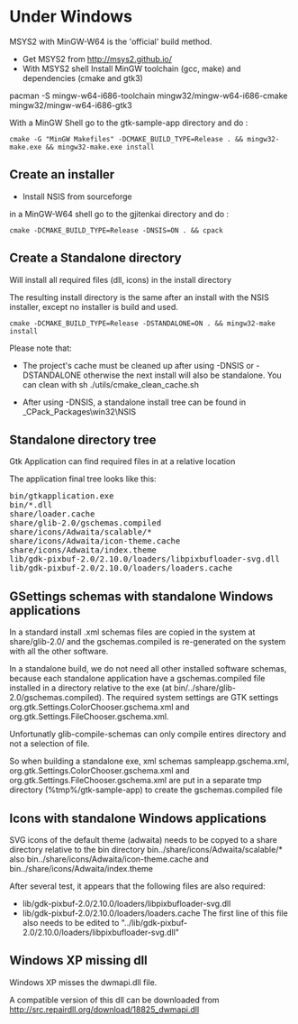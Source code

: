 # Under Windows

MSYS2 with MinGW-W64 is the 'official' build method.

* Get MSYS2 from http://msys2.github.io/
* With MSYS2 shell Install MinGW toolchain (gcc, make) and dependencies (cmake and gtk3)

pacman -S  mingw-w64-i686-toolchain mingw32/mingw-w64-i686-cmake mingw32/mingw-w64-i686-gtk3

With a MinGW Shell go to the gtk-sample-app directory and do :

    cmake -G "MinGW Makefiles" -DCMAKE_BUILD_TYPE=Release . && mingw32-make.exe && mingw32-make.exe install

## Create an installer

* Install NSIS from sourceforge

in a MinGW-W64 shell go to the gjitenkai directory and  do :

    cmake -DCMAKE_BUILD_TYPE=Release -DNSIS=ON . && cpack

## Create a Standalone directory

Will install all required files (dll, icons) in the install directory

The resulting install directory is the same after an install with the NSIS installer,
except no installer is build and used.

    cmake -DCMAKE_BUILD_TYPE=Release -DSTANDALONE=ON . && mingw32-make install


Please note that:
* The project's cache must be cleaned up after using -DNSIS or -DSTANDALONE otherwise
the next install will also be standalone. You can clean with sh ./utils/cmake_clean_cache.sh

* After using -DNSIS, a standalone install tree can be found in _CPack_Packages\win32\NSIS

## Standalone directory tree

Gtk Application can find required files in at a relative location

The application final tree looks like this:

<pre>
bin/gtkapplication.exe
bin/*.dll
share/loader.cache
share/glib-2.0/gschemas.compiled
share/icons/Adwaita/scalable/*
share/icons/Adwaita/icon-theme.cache
share/icons/Adwaita/index.theme
lib/gdk-pixbuf-2.0/2.10.0/loaders/libpixbufloader-svg.dll
lib/gdk-pixbuf-2.0/2.10.0/loaders/loaders.cache
</pre>


## GSettings schemas with standalone Windows applications

In a standard install .xml schemas files are copied in the system at share/glib-2.0/
 and the gschemas.compiled is re-generated on the system with all the other software.

In a standalone build, we do not need all other installed software schemas, because each standalone application have a  gschemas.compiled file installed in a directory relative to the exe (at bin/../share/glib-2.0/gschemas.compiled).
The required system settings are GTK settings org.gtk.Settings.ColorChooser.gschema.xml and org.gtk.Settings.FileChooser.gschema.xml.

Unfortunatly glib-compile-schemas can only compile entires directory and not a selection of file.

So when building a standalone exe, xml schemas sampleapp.gschema.xml, org.gtk.Settings.ColorChooser.gschema.xml and org.gtk.Settings.FileChooser.gschema.xml are put in a separate tmp directory (%tmp%/gtk-sample-app) to create the gschemas.compiled file

## Icons with standalone Windows applications

SVG icons of the default theme (adwaita) needs to be copyed to a share directory relative to the bin directory bin../share/icons/Adwaita/scalable/* also bin../share/icons/Adwaita/icon-theme.cache and bin../share/icons/Adwaita/index.theme

After several test, it appears that the following files are also required:
* lib/gdk-pixbuf-2.0/2.10.0/loaders/libpixbufloader-svg.dll
* lib/gdk-pixbuf-2.0/2.10.0/loaders/loaders.cache The first line of this file also needs to be edited to "../lib/gdk-pixbuf-2.0/2.10.0/loaders/libpixbufloader-svg.dll"

## Windows XP missing dll
Windows XP misses the dwmapi.dll file.

A compatible version of this dll can be downloaded from http://src.repairdll.org/download/18825_dwmapi.dll
